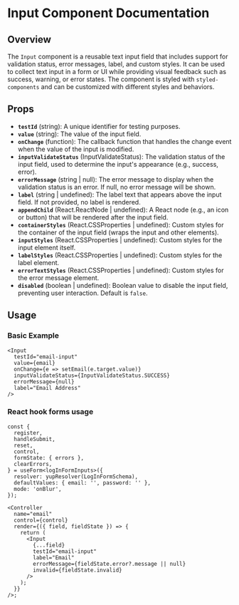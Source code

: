 # Input Component Documentation

## Overview

The `Input` component is a reusable text input field that includes support for validation status, error messages, label, and custom styles. It can be used to collect text input in a form or UI while providing visual feedback such as success, warning, or error states. The component is styled with `styled-components` and can be customized with different styles and behaviors.

## Props

- **`testId`** (string): A unique identifier for testing purposes.
- **`value`** (string): The value of the input field.
- **`onChange`** (function): The callback function that handles the change event when the value of the input is modified.
- **`inputValidateStatus`** (InputValidateStatus): The validation status of the input field, used to determine the input's appearance (e.g., success, error).
- **`errorMessage`** (string | null): The error message to display when the validation status is an error. If null, no error message will be shown.
- **`label`** (string | undefined): The label text that appears above the input field. If not provided, no label is rendered.
- **`appendChild`** (React.ReactNode | undefined): A React node (e.g., an icon or button) that will be rendered after the input field.
- **`containerStyles`** (React.CSSProperties | undefined): Custom styles for the container of the input field (wraps the input and other elements).
- **`inputStyles`** (React.CSSProperties | undefined): Custom styles for the input element itself.
- **`labelStyles`** (React.CSSProperties | undefined): Custom styles for the label element.
- **`errorTextStyles`** (React.CSSProperties | undefined): Custom styles for the error message element.
- **`disabled`** (boolean | undefined): Boolean value to disable the input field, preventing user interaction. Default is `false`.

## Usage

### Basic Example

```tsx
<Input
  testId="email-input"
  value={email}
  onChange={e => setEmail(e.target.value)}
  inputValidateStatus={InputValidateStatus.SUCCESS}
  errorMessage={null}
  label="Email Address"
/>
```

### React hook forms usage

```tsx
const {
  register,
  handleSubmit,
  reset,
  control,
  formState: { errors },
  clearErrors,
} = useForm<logInFormInputs>({
  resolver: yupResolver(LogInFormSchema),
  defaultValues: { email: '', password: '' },
  mode: 'onBlur',
});

<Controller
  name="email"
  control={control}
  render={({ field, fieldState }) => {
    return (
      <Input
        {...field}
        testId="email-input"
        label="Email"
        errorMessage={fieldState.error?.message || null}
        invalid={fieldState.invalid}
      />
    );
  }}
/>;
```

